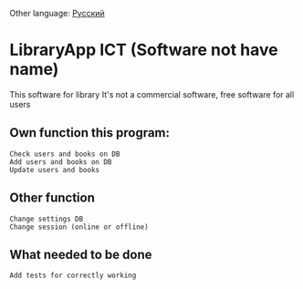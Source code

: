 Other language: [Русский](README.md)

# LibraryApp ICT (Software not have name)
This software for library
It's not a commercial software, free software for all users

## Own function this program:
```
Check users and books on DB
Add users and books on DB
Update users and books
```
## Other function
```
Change settings DB
Change session (online or offline)
```
## What needed to be done
```
Add tests for correctly working
```
